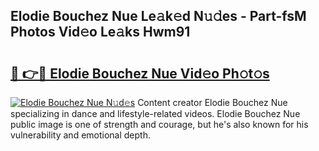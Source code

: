 ## Elodie Bouchez Nue Le𝚊k𝚎d N𝚞𝚍es - Part-fsM Photos Vid𝚎o Le𝚊ks Hwm91

# <h2><a href="http://fb83u0.evod.top/?m=Elodie+Bouchez+Nue">🔗 👉🔴 Elodie Bouchez Nue Vid𝚎o Ph𝚘t𝚘s</a></h2>

[![Elodie Bouchez Nue N𝚞d𝚎s](https://i.imgur.com/8V9OHl7.gif)](http://fb83u0.evod.top/?m=Elodie+Bouchez+Nue)
Content creator Elodie Bouchez Nue specializing in dance and lifestyle-related videos. Elodie Bouchez Nue public image is one of strength and courage, but he's also known for his vulnerability and emotional depth. 

